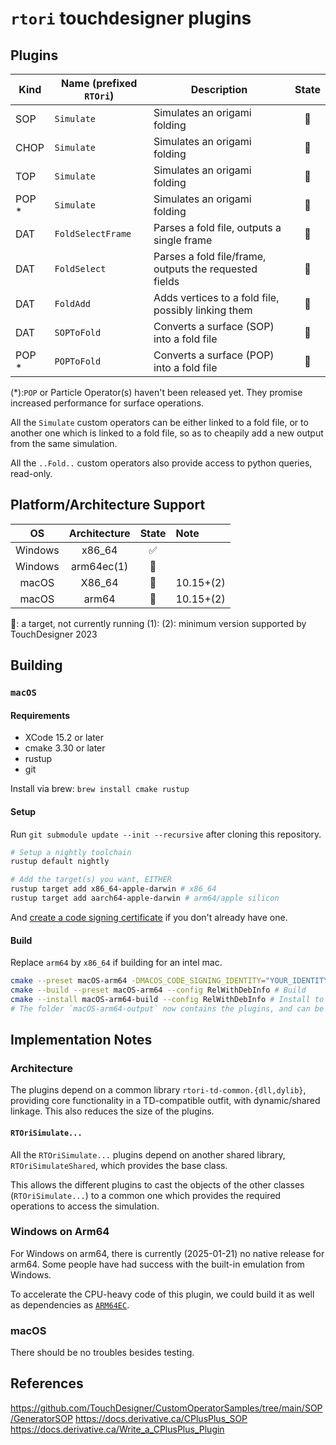 # `rtori` touchdesigner plugins

## Plugins

|Kind |Name (prefixed `RTOri`) |Description                                              |State|
|-----|------------------------|---------------------------------------------------------|:---:|
|SOP  | `Simulate`             | Simulates an origami folding                            |🚧|
|CHOP | `Simulate`             | Simulates an origami folding                            |🎯|
|TOP  | `Simulate`             | Simulates an origami folding                            |🎯|
|POP *| `Simulate`             | Simulates an origami folding                            |🎯|
|DAT  | `FoldSelectFrame`      | Parses a fold file, outputs a single frame              |🎯|
|DAT  | `FoldSelect`           | Parses a fold file/frame, outputs the requested fields  |🎯|
|DAT  | `FoldAdd`              | Adds vertices to a fold file, possibly linking them     |🎯|
|DAT  | `SOPToFold`            | Converts a surface (SOP) into a fold file               |🎯|
|POP *| `POPToFold`            | Converts a surface (POP) into a fold file               |🎯|

(*):`POP` or Particle Operator(s) haven't been released yet. They promise increased performance for surface operations.


All the `Simulate` custom operators can be either linked to a fold file,
or to another one which is linked to a fold file, so as to cheapily add a new output from the same simulation.

All the `..Fold..` custom operators also provide access to python queries, read-only.

## Platform/Architecture Support

|OS       |Architecture|State|Note |
|:-------:|:----------:|:---:|:----|
|Windows  |x86_64      |✅   ||
|Windows  |arm64ec(1)  |🎯   ||
|macOS    |X86_64      |🎯   |10.15+(2)|
|macOS    |arm64       |🎯   |10.15+(2)|

🎯: a target, not currently running
(1): 
(2): minimum version supported by TouchDesigner 2023

## Building

### `macOS`

#### Requirements

- XCode 15.2 or later
- cmake 3.30 or later
- rustup 
- git

Install via brew: `brew install cmake rustup`

#### Setup

Run `git submodule update --init --recursive` after cloning this repository.

```sh
# Setup a nightly toolchain
rustup default nightly

# Add the target(s) you want, EITHER
rustup target add x86_64-apple-darwin # x86_64 
rustup target add aarch64-apple-darwin # arm64/apple silicon
```

And [create a code signing certificate](https://www.simplified.guide/macos/keychain-cert-code-signing-create) if you don't already have one.

#### Build

Replace `arm64` by `x86_64` if building for an intel mac.

```sh
cmake --preset macOS-arm64 -DMACOS_CODE_SIGNING_IDENTITY="YOUR_IDENTITY" # Configure
cmake --build --preset macOS-arm64 --config RelWithDebInfo # Build
cmake --install macOS-arm64-build --config RelWithDebInfo # Install to `macOS-arm64-output`
# The folder `macOS-arm64-output` now contains the plugins, and can be copied and renamed to `Plugins/` inside the target projects
```

## Implementation Notes

### Architecture

The plugins depend on a common library `rtori-td-common.{dll,dylib}`, providing core functionality in a TD-compatible outfit, with dynamic/shared linkage. This also reduces the size of the plugins.

#### `RTOriSimulate...`

All the `RTOriSimulate...` plugins depend on another shared library,
`RTOriSimulateShared`, which provides the base class.

This allows the different plugins to cast the objects of the other classes (`RTOriSimulate...`)
to a common one which provides the required operations to access the simulation.

### Windows on Arm64

For Windows on arm64, there is currently (2025-01-21) no native release for arm64.
Some people have had success with the built-in emulation from Windows.

To accelerate the CPU-heavy code of this plugin, we could build it as well as dependencies as [`ARM64EC`](https://learn.microsoft.com/en-us/windows/arm/arm64ec).

### macOS

There should be no troubles besides testing.

## References

<https://github.com/TouchDesigner/CustomOperatorSamples/tree/main/SOP/GeneratorSOP>
<https://docs.derivative.ca/CPlusPlus_SOP>
<https://docs.derivative.ca/Write_a_CPlusPlus_Plugin>
